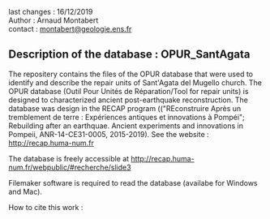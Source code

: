 last changes : 16/12/2019 <br>
Author : Arnaud Montabert<br>
contact : montabert@geologie.ens.fr<br>

Description of the database : OPUR_SantAgata
--------------------------------------------

The repositery contains the files of the OPUR database that were used to identify and describe the repair units of Sant'Agata del Mugello church.
The OPUR database (Outil Pour Unités de Réparation/Tool for repair units) is designed to characterized ancient post-earthquake reconstruction. The database was design in the RECAP program (("REconstruire Après un tremblement de terre : Expériences antiques et innovations à Pompéi"; Rebuilding after an earthquae. Ancient experiments and innovations in Pompeii, ANR-14-CE31-0005, 2015-2019). See the website : http://recap.huma-num.fr

The database is freely accessible at http://recap.huma-num.fr/webpublic/#recherche/slide3

Filemaker software is required to read the database (availabe for Windows and Mac).

How to cite this work : 
